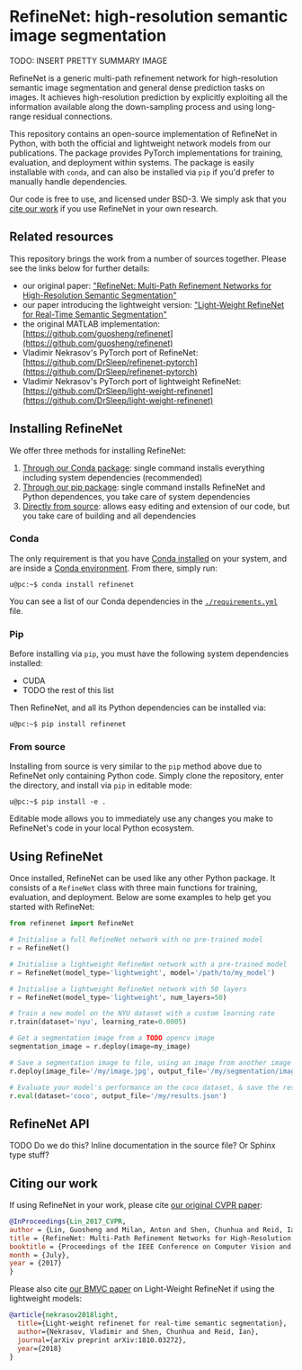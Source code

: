 # RefineNet: high-resolution semantic image segmentation

TODO: INSERT PRETTY SUMMARY IMAGE

RefineNet is a generic multi-path refinement network for high-resolution semantic image segmentation and general dense prediction tasks on images. It achieves high-resolution prediction by explicitly exploiting all the information available along the down-sampling process and using long-range residual connections.

This repository contains an open-source implementation of RefineNet in Python, with both the official and lightweight network models from our publications. The package provides PyTorch implementations for training, evaluation, and deployment within systems. The package is easily installable with `conda`, and can also be installed via `pip` if you'd prefer to manually handle dependencies.

Our code is free to use, and licensed under BSD-3. We simply ask that you [cite our work](#citing-our-work) if you use RefineNet in your own research.

## Related resources

This repository brings the work from a number of sources together. Please see the links below for further details:

- our original paper: ["RefineNet: Multi-Path Refinement Networks for High-Resolution Semantic Segmentation"](#citing-our-work)
- our paper introducing the lightweight version: ["Light-Weight RefineNet for Real-Time Semantic Segmentation"](#citing-out-work)
- the original MATLAB implementation: [https://github.com/guosheng/refinenet](https://github.com/guosheng/refinenet)
- Vladimir Nekrasov's PyTorch port of RefineNet: [https://github.com/DrSleep/refinenet-pytorch](https://github.com/DrSleep/refinenet-pytorch)
- Vladimir Nekrasov's PyTorch port of lightweight RefineNet: [https://github.com/DrSleep/light-weight-refinenet](https://github.com/DrSleep/light-weight-refinenet)

## Installing RefineNet

We offer three methods for installing RefineNet:

1. [Through our Conda package](#conda): single command installs everything including system dependencies (recommended)
2. [Through our pip package](#pip): single command installs RefineNet and Python dependences, you take care of system dependencies
3. [Directly from source](#from-source): allows easy editing and extension of our code, but you take care of building and all dependencies

### Conda

The only requirement is that you have [Conda installed](https://conda.io/projects/conda/en/latest/user-guide/install/index.html) on your system, and are inside a [Conda environment](https://conda.io/projects/conda/en/latest/user-guide/tasks/manage-environments.html). From there, simply run:

```
u@pc:~$ conda install refinenet
```

You can see a list of our Conda dependencies in the [`./requirements.yml`](./requirements.yml) file.

### Pip

Before installing via `pip`, you must have the following system dependencies installed:

- CUDA
- TODO the rest of this list

Then RefineNet, and all its Python dependencies can be installed via:

```
u@pc:~$ pip install refinenet
```

### From source

Installing from source is very similar to the `pip` method above due to RefineNet only containing Python code. Simply clone the repository, enter the directory, and install via `pip` in editable mode:

```
u@pc:~$ pip install -e .
```

Editable mode allows you to immediately use any changes you make to RefineNet's code in your local Python ecosystem.

## Using RefineNet

Once installed, RefineNet can be used like any other Python package. It consists of a `RefineNet` class with three main functions for training, evaluation, and deployment. Below are some examples to help get you started with RefineNet:

```python
from refinenet import RefineNet

# Initialise a full RefineNet network with no pre-trained model
r = RefineNet()

# Initialise a lightweight RefineNet network with a pre-trained model
r = RefineNet(model_type='lightweight', model='/path/to/my_model')

# Initialise a lightweight RefineNet network with 50 layers
r = RefineNet(model_type='lightweight', num_layers=50)

# Train a new model on the NYU dataset with a custom learning rate
r.train(dataset='nyu', learning_rate=0.0005)

# Get a segmentation image from a TODO opencv image
segmentation_image = r.deploy(image=my_image)

# Save a segmentation image to file, using an image from another image file
r.deploy(image_file='/my/image.jpg', output_file='/my/segmentation/image.jpg')

# Evaluate your model's performance on the coco dataset, & save the results
r.eval(dataset='coco', output_file='/my/results.json')
```

## RefineNet API

TODO Do we do this? Inline documentation in the source file? Or Sphinx type stuff?

## Citing our work

If using RefineNet in your work, please cite [our original CVPR paper](https://openaccess.thecvf.com/content_cvpr_2017/papers/Lin_RefineNet_Multi-Path_Refinement_CVPR_2017_paper.pdf):

```bibtex
@InProceedings{Lin_2017_CVPR,
author = {Lin, Guosheng and Milan, Anton and Shen, Chunhua and Reid, Ian},
title = {RefineNet: Multi-Path Refinement Networks for High-Resolution Semantic Segmentation},
booktitle = {Proceedings of the IEEE Conference on Computer Vision and Pattern Recognition (CVPR)},
month = {July},
year = {2017}
}
```

Please also cite [our BMVC paper](http://bmvc2018.org/contents/papers/0494.pdf) on Light-Weight RefineNet if using the lightweight models:

```bibtex
@article{nekrasov2018light,
  title={Light-weight refinenet for real-time semantic segmentation},
  author={Nekrasov, Vladimir and Shen, Chunhua and Reid, Ian},
  journal={arXiv preprint arXiv:1810.03272},
  year={2018}
}
```
